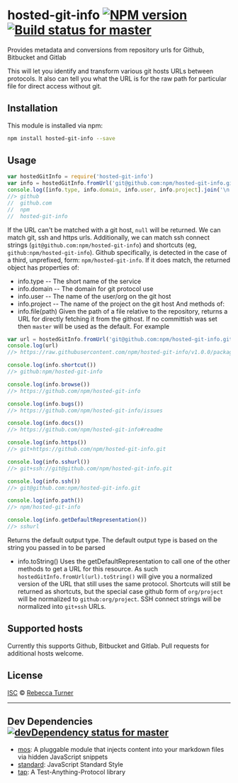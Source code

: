 <!--@'# ' + package.name + ' ' + shields.flatSquare('npm', 'travis')-->
# hosted-git-info [![NPM version](https://img.shields.io/npm/v/hosted-git-info.svg?style=flat-square)](https://www.npmjs.com/package/hosted-git-info) [![Build status for master](https://img.shields.io/travis/npm/hosted-git-info/master.svg?style=flat-square)](https://travis-ci.org/npm/hosted-git-info)
<!--/@-->

<!--@package.description-->
Provides metadata and conversions from repository urls for Github, Bitbucket and Gitlab
<!--/@-->

This will let you identify and transform various git hosts URLs between
protocols. It also can tell you what the URL is for the raw path for
particular file for direct access without git.

<!--@installation()-->
## Installation

This module is installed via npm:

```sh
npm install hosted-git-info --save
```
<!--/@-->

## Usage

<!--@example('example.js')-->
```js
var hostedGitInfo = require('hosted-git-info')
var info = hostedGitInfo.fromUrl('git@github.com:npm/hosted-git-info.git')
console.log([info.type, info.domain, info.user, info.project].join('\n'))
//> github
//  github.com
//  npm
//  hosted-git-info
```

If the URL can't be matched with a git host, `null` will be returned.  We
can match git, ssh and https urls.  Additionally, we can match ssh connect
strings (`git@github.com:npm/hosted-git-info`) and shortcuts (eg,
`github:npm/hosted-git-info`).  Github specifically, is detected in the case
of a third, unprefixed, form: `npm/hosted-git-info`.
If it does match, the returned object has properties of:

- info.type -- The short name of the service
- info.domain -- The domain for git protocol use
- info.user -- The name of the user/org on the git host
- info.project -- The name of the project on the git host
  And methods of:
- info.file(path)
  Given the path of a file relative to the repository, returns a URL for
  directly fetching it from the githost.  If no committish was set then
  `master` will be used as the default.
  For example

```js
var url = hostedGitInfo.fromUrl('git@github.com:npm/hosted-git-info.git#v1.0.0').file('package.json')
console.log(url)
//> https://raw.githubusercontent.com/npm/hosted-git-info/v1.0.0/package.json

console.log(info.shortcut())
//> github:npm/hosted-git-info

console.log(info.browse())
//> https://github.com/npm/hosted-git-info

console.log(info.bugs())
//> https://github.com/npm/hosted-git-info/issues

console.log(info.docs())
//> https://github.com/npm/hosted-git-info#readme

console.log(info.https())
//> git+https://github.com/npm/hosted-git-info.git

console.log(info.sshurl())
//> git+ssh://git@github.com/npm/hosted-git-info.git

console.log(info.ssh())
//> git@github.com:npm/hosted-git-info.git

console.log(info.path())
//> npm/hosted-git-info

console.log(info.getDefaultRepresentation())
//> sshurl
```

Returns the default output type. The default output type is based on the
string you passed in to be parsed

- info.toString()
  Uses the getDefaultRepresentation to call one of the other methods to get a URL for
  this resource. As such `hostedGitInfo.fromUrl(url).toString()` will give
  you a normalized version of the URL that still uses the same protocol.
  Shortcuts will still be returned as shortcuts, but the special case github
  form of `org/project` will be normalized to `github:org/project`.
  SSH connect strings will be normalized into `git+ssh` URLs.

<!--/@-->

## Supported hosts

Currently this supports Github, Bitbucket and Gitlab. Pull requests for
additional hosts welcome.

<!--@license()-->
## License

[ISC](./LICENSE) © [Rebecca Turner](http://re-becca.org)
<!--/@-->

* * *

<!--@devDependencies({ shield: 'flat-square' })-->
## <a name="dev-dependencies">Dev Dependencies</a> [![devDependency status for master](https://img.shields.io/david/dev/npm/hosted-git-info/master.svg?style=flat-square)](https://david-dm.org/npm/hosted-git-info/master#info=devDependencies)

- [mos](https://github.com/zkochan/mos): A pluggable module that injects content into your markdown files via hidden JavaScript snippets
- [standard](https://github.com/feross/standard): JavaScript Standard Style
- [tap](https://github.com/isaacs/node-tap): A Test-Anything-Protocol library

<!--/@-->
